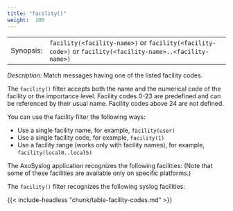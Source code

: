 ```yaml
---
title: "facility()"
weight:  100
---
```

<!-- DISCLAIMER: This file is based on the syslog-ng Open Source Edition documentation https://github.com/balabit/syslog-ng-ose-guides/commit/2f4a52ee61d1ea9ad27cb4f3168b95408fddfdf2 and is used under the terms of The syslog-ng Open Source Edition Documentation License. The file has been modified by Axoflow. -->

|           |                                                                                                              |
| --------- | ------------------------------------------------------------------------------------------------------------ |
| Synopsis: | `facility(<facility-name>)` or `facility(<facility-code>)` or `facility(<facility-name>..<facility-name>)` |

*Description:* Match messages having one of the listed facility codes.

The `facility()` filter accepts both the name and the numerical code of the facility or the importance level. Facility codes 0-23 are predefined and can be referenced by their usual name. Facility codes above 24 are not defined.

You can use the facility filter the following ways:

- Use a single facility name, for example, `facility(user)`
- Use a single facility code, for example, `facility(1)`
- Use a facility range (works only with facility names), for example, `facility(local0..local5)`

The AxoSyslog application recognizes the following facilities: (Note that some of these facilities are available only on specific platforms.)

The `facility()` filter recognizes the following syslog facilities:

{{< include-headless "chunk/table-facility-codes.md" >}}
